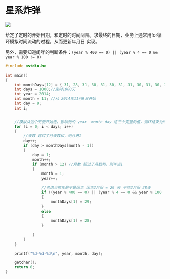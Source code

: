 # 星系炸弹

![](https://blogwnx-bucket.oss-cn-beijing.aliyuncs.com/img/image-20240118220132085-17055864934111-17167368798991.png)

给定了定时的开始日期，和定时的时间间隔。求最终的日期，业务上通常用for循环模拟时间流动的过程，从而更新年月日 实现。

另外，需要知道闰年的判断条件：`(year % 400 == 0) || (year % 4 == 0 && year % 100 != 0)`

```c
#include <stdio.h>

int main()
{
    int monthDays[12] = { 31, 28, 31, 30, 31, 30, 31, 31, 30, 31, 30, 31 };
    int days = 1000;//定时1000天
    int year = 2014;
    int month = 11; //从 2014年11月9日开始
    int day = 9;
    int i;


    //模拟从这个天使开始走，影响到的 year  month day 这三个变量的值，循环结束为所求
    for (i = 0; i < days; i++)
    {
        //天数 超过了月天数和，则月进1
        day++;
        if (day > monthDays[month - 1])
        {
            day = 1;
            month++;
            if (month > 12) //月数 超过了月数和，则年进1
            {
                month = 1;
                year++;

                //考虑当前年是不是闰年 闰年2月份 = 29 天 平年2月份 28天
                if ((year % 400 == 0) || (year % 4 == 0 && year % 100 != 0))
                {
                    monthDays[1] = 29;
                }
                else
                {
                    monthDays[1] = 28;
                }
              
            }
        }
    }

    printf("%d-%d-%d\n", year, month, day);

    getchar();
    return 0;
}
```

